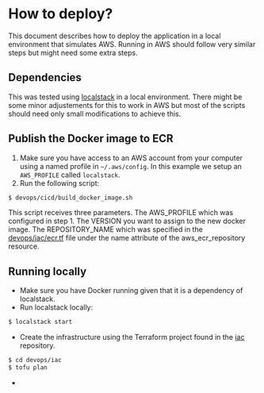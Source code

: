 # How to deploy?

This document describes how to deploy the application in a local environment that simulates AWS. Running in AWS should follow very similar steps but might need some extra steps.

## Dependencies
This was tested using [localstack](https://www.localstack.cloud/) in a local environment.
There might be some minor adjustements for this to work in AWS but most of the scripts should need only small modifications to achieve this.

## Publish the Docker image to ECR
1. Make sure you have access to an AWS account from your computer using a named profile in `~/.aws/config`. In this example we setup an `AWS_PROFILE` called `localstack`.
2. Run the following script:
```bash
$ devops/cicd/build_docker_image.sh 
```
This script receives three parameters.
The AWS_PROFILE which was configured in step 1.
The VERSION you want to assign to the new docker image.
The REPOSITORY_NAME which was specified in the [devops/iac/ecr.tf](../devops/iac/ecr.tf) file under the name attribute of the aws_ecr_repository resource.

## Running locally
- Make sure you have Docker running given that it is a dependency of localstack.
- Run localstack locally:
```bash
$ localstack start
```
- Create the infrastructure using the Terraform project found in the [iac](../iac) repository.
```bash
$ cd devops/iac
$ tofu plan 
```
- 